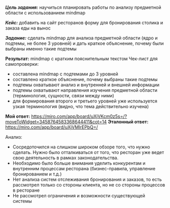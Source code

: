 ***Цель задания:*** научиться планировать работы по анализу предметной области с использованием mindmap

***Кейс:*** добавить на сайт ресторанов форму для бронирования столика и заказа еды на вынос

***Задание:*** сделать mindmap для анализа предметной области (ядро и подтемы, не более 3 уровней) и дать краткое объяснение, почему были выбраны именно такие подтемы

**Результат:** mindmap с кратким пояснительным текстом
Чек-лист для самопроверки:
- составлена mindmap с подтемами до 3 уровней
- составлено краткое объяснение, почему выбраны такие подтемы
- подтемы охватывают анализ и внутренней и внешней информации
- подтемы охватывают направления изучения предметной области (терминология, сущности, связи между ними)
- для формирования второго и третьего уровней уже используется узкая терминология (видно, что тема действительно изучена)

**Мой ответ:**
https://miro.com/app/board/uXjVKcm0z5s=/?moveToWidget=3458764583368644411&cot=14
**Эталонный ответ:**
https://miro.com/app/board/uXjVMIrEPbQ=/

Анализ:
- Сосредоточился на слишком широком обзоре того, что нужно сделать. Нужно было отталкиваться от того, что ресторан уже ведет свою деятельность в рамках законодательства. 
- Необходимо было больше внимания уделить конкурентам и внутренним процессам ресторана (бизнес-правила, управление бронированием и т.д.)
- Нет анализа систем отслеживания бронирования и заказов, то есть рассмотрел только со стороны клиента, но не со стороны процессов в ресторане
- Не рассмотрел ограничения и возможности существующей системы